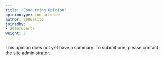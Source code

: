 ```yaml
---
title: "Concurring Opinion"
opiniontype: concurrence
author: 2006alito
joinedby:
- 2005roberts
weight: 3
---
```

This opinion does not yet have a summary. To submit one, please contact the site administrator.